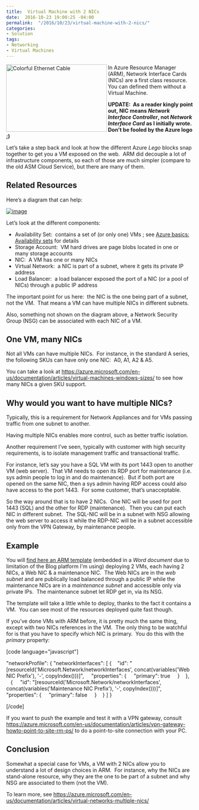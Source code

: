 ```yaml
---
title:  Virtual Machine with 2 NICs
date:  2016-10-23 19:00:25 -04:00
permalink:  "/2016/10/23/virtual-machine-with-2-nics/"
categories:
- Solution
tags:
- Networking
- Virtual Machines
---
```

<img style="background-image:none;float:left;padding-top:0;padding-left:0;display:inline;padding-right:0;border:0;" src="https://static.pexels.com/photos/47735/network-cables-line-network-connector-cable-47735-large.jpeg" alt="Colorful Ethernet Cable" width="271" height="181" align="left" border="0" />In Azure Resource Manager (ARM), Network Interface Cards (NICs) are a first class resource.  You can defined them without a Virtual Machine.

<strong>UPDATE:  As a reader kingly point out, NIC means <em>Network Interface Controller</em>, not <em>Network Interface Card</em> as I initially wrote.  Don't be fooled by the Azure logo ;) </strong>

Let’s take a step back and look at how the different Azure <em>Lego </em>blocks snap together to get you a VM exposed on the web.  ARM did decouple a lot of infrastructure components, so each of those are much simpler (compare to the old ASM Cloud Service), but there are many of them.
<h2>Related Resources</h2>
Here’s a diagram that can help:

<a href="http://vincentlauzon.files.wordpress.com/2016/10/image1.png"><img style="background-image:none;padding-top:0;padding-left:0;display:inline;padding-right:0;border:0;" title="image" src="http://vincentlauzon.files.wordpress.com/2016/10/image_thumb1.png" alt="image" border="0" /></a>

Let’s look at the different components:
<ul>
 	<li>Availability Set:  contains a set of (or only one) VMs ; see <a href="https://vincentlauzon.com/2015/10/21/azure-basics-availability-sets/">Azure basics: Availability sets</a> for details</li>
 	<li>Storage Account:  VM hard drives are page blobs located in one or many storage accounts</li>
 	<li>NIC:  A VM has one or many NICs</li>
 	<li>Virtual Network:  a NIC is part of a subnet, where it gets its private IP address</li>
 	<li>Load Balancer:  a load balancer exposed the port of a NIC (or a pool of NICs) through a public IP address</li>
</ul>
The important point for us here:  the NIC is the one being part of a subnet, not the VM.  That means a VM can have multiple NICs in different subnets.

Also, something not shown on the diagram above, a Network Security Group (NSG) can be associated with each NIC of a VM.
<h2>One VM, many NICs</h2>
Not all VMs can have multiple NICs.  For instance, in the standard A series, the following SKUs can have only one NIC:  A0, A1, A2 &amp; A5.

You can take a look at <a href="https://azure.microsoft.com/en-us/documentation/articles/virtual-machines-windows-sizes/">https://azure.microsoft.com/en-us/documentation/articles/virtual-machines-windows-sizes/</a> to see how many NICs a given SKU support.
<h2>Why would you want to have multiple NICs?</h2>
Typically, this is a requirement for Network Appliances and for VMs passing traffic from one subnet to another.

Having multiple NICs enables more control, such as better traffic isolation.

Another requirement I’ve seen, typically with customer with high security requirements, is to isolate management traffic and transactional traffic.

For instance, let’s say you have a SQL VM with its port 1443 open to another VM (web server).  That VM needs to open its RDP port for maintenance (i.e. sys admin people to log in and do maintenance).  But if both port are opened on the same NIC, then a sys admin having RDP access could also have access to the port 1443.  For some customer, that’s unacceptable.

So the way around that is to have 2 NICs.  One NIC will be used for port 1443 (SQL) and the other for RDP (maintenance).  Then you can put each NIC in different subnet.  The SQL-NIC will be in a subnet with NSG allowing the web server to access it while the RDP-NIC will be in a subnet accessible only from the VPN Gateway, by maintenance people.
<h2>Example</h2>
You will <a href="/assets/2016/10/virtual-machine-with-2-nics/2nicsarmtemplate.docx">find here an ARM template</a> (embedded in a <em>Word document</em> due to limitation of the Blog platform I'm using) deploying 2 VMs, each having 2 NICs, a Web NIC &amp; a maintenance NIC.  The Web NICs are in the <em>web subnet</em> and are publically load balanced through a public IP while the maintenance NICs are in a <em>maintenance subnet </em>and accessible only via private IPs.  The maintenance subnet let RDP get in, via its NSG.

The template will take a little while to deploy, thanks to the fact it contains a VM.  You can see most of the resources deployed quite fast though.

If you’ve done VMs with ARM before, it is pretty much the same thing, except with two NICs references in the VM.  The only thing to be watchful for is that you have to specify which NIC is primary.  You do this with the <em>primary</em> property:

[code language="javascript"]

&quot;networkProfile&quot;: {
  &quot;networkInterfaces&quot;: [
    {
      &quot;id&quot;: &quot;[resourceId('Microsoft.Network/networkInterfaces', concat(variables('Web NIC Prefix'), '-', copyIndex()))]&quot;,
      &quot;properties&quot;: {
        &quot;primary&quot;: true
      }
    },
    {
      &quot;id&quot;: &quot;[resourceId('Microsoft.Network/networkInterfaces', concat(variables('Maintenance NIC Prefix'), '-', copyIndex()))]&quot;,
      &quot;properties&quot;: {
        &quot;primary&quot;: false
      }
    }
  ]
}

[/code]

If you want to push the example and test it with a VPN gateway, consult <a title="https://azure.microsoft.com/en-us/documentation/articles/vpn-gateway-howto-point-to-site-rm-ps/" href="https://azure.microsoft.com/en-us/documentation/articles/vpn-gateway-howto-point-to-site-rm-ps/">https://azure.microsoft.com/en-us/documentation/articles/vpn-gateway-howto-point-to-site-rm-ps/</a> to do a point-to-site connection with your PC.
<h2>Conclusion</h2>
Somewhat a special case for VMs, a VM with 2 NICs allow you to understand a lot of design choices in ARM.  For instance, why the NICs are stand-alone resource, why they are the one to be part of a subnet and why NSG are associated to them (not the VM).

To learn more, see <a title="https://azure.microsoft.com/en-us/documentation/articles/virtual-networks-multiple-nics/" href="https://azure.microsoft.com/en-us/documentation/articles/virtual-networks-multiple-nics/">https://azure.microsoft.com/en-us/documentation/articles/virtual-networks-multiple-nics/</a>